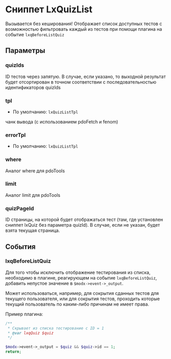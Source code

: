 # Сниппет LxQuizList

Вызывается без кеширования! Отображает список доступных тестов с возможностью фильтровать каждый из тестов при помощи плагина на событие `lxqBeforeListQuiz`

## Параметры

### quizIds <Badge type="info" text="необязательный" />

ID тестов через запятую. В случае, если указано, то выходной результат будет отсортирован в точном соответствии с последовательностью идентификаторов quizIds

### tpl <Badge type="info" text="необязательный" />

- По умолчанию: `lxQuizListTpl`

чанк вывода (с использованием pdoFetch и fenom)

### errorTpl <Badge type="info" text="необязательный" />

- По умолчанию: `lxQuizListTpl`

### where <Badge type="info" text="необязательный" />

Аналог where для pdoTools

### limit <Badge type="info" text="необязательный" />

Аналог limit для pdoTools

### quizPageId <Badge type="info" text="необязательный" />

ID страницы, на которой будет отображаться тест (там, где установлен сниппет lxQuiz без параметра quizId). В случае, если не указан, будет взята текущая страница.

## События

### lxqBeforeListQuiz

Для того чтобы исключить отображение тестирования из списка, необходимо в плагине, реагирующем на событие `lxqBeforeListQuiz`, добавить непустое значение в `$modx->event->_output`.

Может использоваться, например, для сокрытия сданных тестов для текущего пользователя, или для сокрытия тестов, проходить которые текущий пользователь по каким-либо причинам не имеет права.

Пример плагина:

```php
/**
 * Скрывает из списка тестирование с ID = 1
 * @var lxqQuiz $quiz
 */

$modx->event->_output = $quiz && $quiz->id == 1;
return;
```
